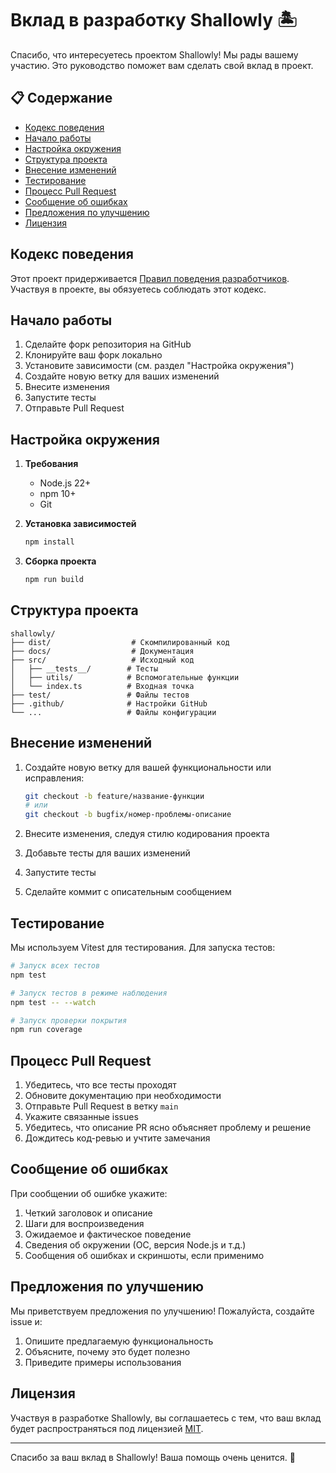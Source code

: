 # Вклад в разработку Shallowly 🏝️

Спасибо, что интересуетесь проектом Shallowly! Мы рады вашему участию. Это руководство поможет вам сделать свой вклад в проект.

## 📋 Содержание

- [Кодекс поведения](#кодекс-поведения)
- [Начало работы](#начало-работы)
- [Настройка окружения](#настройка-окружения)
- [Структура проекта](#структура-проекта)
- [Внесение изменений](#внесение-изменений)
- [Тестирование](#тестирование)
- [Процесс Pull Request](#процесс-pull-request)
- [Сообщение об ошибках](#сообщение-об-ошибках)
- [Предложения по улучшению](#предложения-по-улучшению)
- [Лицензия](#лицензия)

## Кодекс поведения

Этот проект придерживается [Правил поведения разработчиков](https://www.contributor-covenant.org/ru/version/2/0/code_of_conduct/). Участвуя в проекте, вы обязуетесь соблюдать этот кодекс.

## Начало работы

1. Сделайте форк репозитория на GitHub
2. Клонируйте ваш форк локально
3. Установите зависимости (см. раздел "Настройка окружения")
4. Создайте новую ветку для ваших изменений
5. Внесите изменения
6. Запустите тесты
7. Отправьте Pull Request

## Настройка окружения

1. **Требования**
   - Node.js 22+
   - npm 10+
   - Git

2. **Установка зависимостей**
   ```bash
   npm install
   ```

3. **Сборка проекта**
   ```bash
   npm run build
   ```

## Структура проекта

```
shallowly/
├── dist/                  # Скомпилированный код
├── docs/                  # Документация
├── src/                   # Исходный код
│   ├── __tests__/        # Тесты
│   ├── utils/            # Вспомогательные функции
│   └── index.ts          # Входная точка
├── test/                 # Файлы тестов
├── .github/              # Настройки GitHub
└── ...                   # Файлы конфигурации
```

## Внесение изменений

1. Создайте новую ветку для вашей функциональности или исправления:
   ```bash
   git checkout -b feature/название-функции
   # или
   git checkout -b bugfix/номер-проблемы-описание
   ```

2. Внесите изменения, следуя стилю кодирования проекта
3. Добавьте тесты для ваших изменений
4. Запустите тесты
5. Сделайте коммит с описательным сообщением

## Тестирование

Мы используем Vitest для тестирования. Для запуска тестов:

```bash
# Запуск всех тестов
npm test

# Запуск тестов в режиме наблюдения
npm test -- --watch

# Запуск проверки покрытия
npm run coverage
```

## Процесс Pull Request

1. Убедитесь, что все тесты проходят
2. Обновите документацию при необходимости
3. Отправьте Pull Request в ветку `main`
4. Укажите связанные issues
5. Убедитесь, что описание PR ясно объясняет проблему и решение
6. Дождитесь код-ревью и учтите замечания

## Сообщение об ошибках

При сообщении об ошибке укажите:

1. Четкий заголовок и описание
2. Шаги для воспроизведения
3. Ожидаемое и фактическое поведение
4. Сведения об окружении (ОС, версия Node.js и т.д.)
5. Сообщения об ошибках и скриншоты, если применимо

## Предложения по улучшению

Мы приветствуем предложения по улучшению! Пожалуйста, создайте issue и:
1. Опишите предлагаемую функциональность
2. Объясните, почему это будет полезно
3. Приведите примеры использования

## Лицензия

Участвуя в разработке Shallowly, вы соглашаетесь с тем, что ваш вклад будет распространяться под лицензией [MIT](LICENSE).

---

Спасибо за ваш вклад в Shallowly! Ваша помощь очень ценится. 🚀
